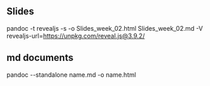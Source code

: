 ## Slides
pandoc -t revealjs -s -o Slides_week_02.html Slides_week_02.md -V revealjs-url=https://unpkg.com/reveal.js@3.9.2/

## md documents
pandoc --standalone name.md -o name.html
